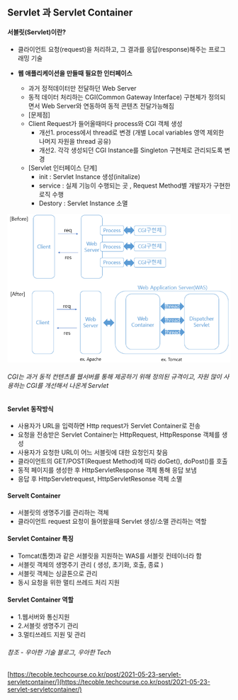 ## Servlet 과 Servlet Container 

#### 서블릿(Servlet)이란?
  - 클라이언트 요청(request)을 처리하고, 그 결과를 응답(response)해주는 프로그래밍 기술
   - **웹 애플리케이션을 만들때 필요한 인터페이스**

      - 과거 정적데이터만 전달하던 Web Server
      - 동적 데이터 처리하는 CGI(Common Gateway Interface) 구현체가 정의되면서 Web Server와 연동하여 동적 콘텐츠 전달가능해짐 
      - [문제점]
      - Client Request가 들어올때마다 process와 CGI 객체 생성
          - 개선1. process에서 thread로 변경 (개별 Local variables 영역 제외한 나머지 자원을 thread 공유)
          - 개선2. 각각 생성되던 CGI Instance를 Singleton 구현체로 관리되도록 변경 
      - [Servlet 인터페이스 단계] 
          - init : Servlet Instance 생성(initalize)
          - service : 실제 기능이 수행되는 곳 , Request Method별 개발자가 구현한 로직 수행
          - Destory : Servlet Instance 소멸 

<center>
    <img src="/images/spring/servlet.png" alt=""/>
</center>


###### CGI는 과거 동적 컨텐츠를 웹서버를 통해 제공하기 위해 정의된 규격이고, 자원 많이 사용하는 CGI를 개선해서 나온게 Servlet 

#### Servlet 동작방식
  - 사용자가 URL을 입력하면 Http request가 Servlet Container로 전송 
  - 요청을 전송받은 Servlet Container는 HttpRequest, HttpResponse 객체를 생성 
  - 사용자가 요청한 URL이 어느 서블릿에 대한 요청인지 찾음
  - 클라이언트의 GET/POST(Request Method)에 따라 doGet(), doPost()를 호출 
  - 동적 페이지를 생성한 후 HttpServletResponse 객체 통해 응답 보냄 
  - 응답 후 HttpServletrequest, HttpServletResonse 객체 소멸 

#### Servelt Container 
  - 서블릿의 생명주기를 관리하는 객체 
  - 클라이언트 request 요청이 들어왔을때 Servlet 생성/소멸 관리하는 역할 

#### Servlet Container 특징 
  - Tomcat(톰캣)과 같은 서블릿을 지원하는 WAS를 서블릿 컨테이너라 함
  - 서블릿 객체의 생명주기 관리 ( 생성, 초기화, 호출, 종료 )
  - 서블릿 객체는 싱글톤으로 관리
  - 동시 요청을 위한 멀티 쓰레드 처리 지원 


#### Servlet Container 역할 
- 1.웹서버와 통신지원
- 2.서블릿 생명주기 관리 
- 3.멀티쓰레드 지원 및 관리 

###### 참조 - 우아한 기술 블로그, 우아한 Tech 
[https://tecoble.techcourse.co.kr/post/2021-05-23-servlet-servletcontainer/](https://tecoble.techcourse.co.kr/post/2021-05-23-servlet-servletcontainer/)
